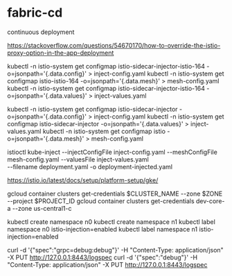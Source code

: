 # fabric-cd
continuous deployment


https://stackoverflow.com/questions/54670170/how-to-override-the-istio-proxy-option-in-the-app-deployment

kubectl -n istio-system get configmap istio-sidecar-injector-istio-164 -o=jsonpath='{.data.config}' > inject-config.yaml
kubectl -n istio-system get configmap istio-istio-164 -o=jsonpath='{.data.mesh}' > mesh-config.yaml
kubectl -n istio-system get configmap istio-sidecar-injector-istio-164 -o=jsonpath='{.data.values}' > inject-values.yaml

kubectl -n istio-system get configmap istio-sidecar-injector -o=jsonpath='{.data.config}' > inject-config.yaml
kubectl -n istio-system get configmap istio-sidecar-injector -o=jsonpath='{.data.values}' > inject-values.yaml
kubectl -n istio-system get configmap istio -o=jsonpath='{.data.mesh}' > mesh-config.yaml

istioctl kube-inject --injectConfigFile inject-config.yaml --meshConfigFile mesh-config.yaml --valuesFile inject-values.yaml \
    --filename deployment.yaml -o deployment-injected.yaml

https://istio.io/latest/docs/setup/platform-setup/gke/

gcloud container clusters get-credentials $CLUSTER_NAME --zone $ZONE --project $PROJECT_ID
gcloud container clusters get-credentials dev-core-a --zone us-central1-c

kubectl create namespace n0
kubectl create namespace n1
kubectl label namespace n0 istio-injection=enabled
kubectl label namespace n1 istio-injection=enabled

curl -d '{"spec":"grpc=debug:debug"}' -H "Content-Type: application/json" -X PUT http://127.0.0.1:8443/logspec
curl -d '{"spec":"debug"}' -H "Content-Type: application/json" -X PUT http://127.0.0.1:8443/logspec
